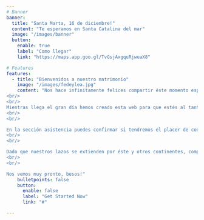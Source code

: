 ```yaml
---
# Banner
banner:
  title: "Santa Marta, 16 de diciembre!"
  content: "Te esperamos en Santa Catalina del mar"
  image: "/images/banner"
  button:
    enable: true
    label: "Como llegar"
    link: "https://maps.app.goo.gl/TvGsjAxgquRjwuaX8"

# Features
features:
  - title: "Bienvenidos a nuestro matrimonio"
    image: "/images/fedeylea.jpg"
    content: "Nos hace infinitamente felices compartir éste momento especial con ustedes, que han hecho parte fundamental de nuestra historia de vida.
<br/>
<br/>
Mientras llega el gran día hemos creado esta web para que estés al tanto de todo y para compartir nuestra historia de amor.
<br/>
<br/>

En la sección asistencia puedes confirmar si tendremos el placer de contar con tu compañía. Tu confirmación temprana nos permitirá afinar detalles para que pases junto a nosotros ésta fecha memorable.
<br/>
<br/>

Dado que nuestros lazos se extienden por éste y otros continentes, comprendemos que algunos de nuestros amigos y familiares sólo podran acompañarmos de corazón, y agradecemos profundamente su cariño y disposición. Para todos nuestros invitados está disponible también el libro de firmas donde pueden dejar mensajes y deseos si así lo desean.
<br/>
<br/>

Nos vemos muy pronto, besos!"
    bulletpoints: false
    button:
      enable: false
      label: "Get Started Now"
      link: "#"

---
```

